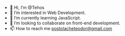 - 👋 Hi, I’m @Tehos
- 👀 I’m interested in Web Development.
- 🌱 I’m currently learning JavaScript.
- 💞️ I’m looking to collaborate on front-end development.
- 📫 How to reach me postolacheteodor@gmail.com

<!---
Tehos/Tehos is a ✨ special ✨ repository because its `README.md` (this file) appears on your GitHub profile.
You can click the Preview link to take a look at your changes.
--->
